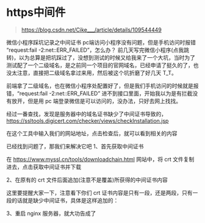 # https中间件

> https://blog.csdn.net/Cike___/article/details/109544449

微信小程序踩坑记录之中间证书
pc端访问小程序没有问题，但是手机访问时报错 “request:fail -2:net::ERR_FAILED”，怎么办？
前几天写完微信小程序(点我跳转)，以为总算是把坑踩过了，没想到测试的时候又给我来了一个大坑，当时为了测试配了一个二级域名，是之前同一个项目的官网域名，已经申请了挺久的了，也没太注意，直接把二级域名拿过来用，然后被这个坑折磨了好几天 T_T。

前端拿了二级域名，也在微信小程序处配置好了，但是我们手机访问的时候就是报错，“request:fail -2:net::ERR_FAILED” 进不到接口里面，开始我以为是有拦截没有放开，但是用 pc 端登录微信是可以访问的，没办法，只好去网上找找。

经过一番查找，发现是服务器中的域名证书缺少了中间证书导致的，
https://ssltools.digicert.com/checker/views/checkInstallation.jsp

在这个工具中输入我们的网站地址，点击检查后，就可以看到相关的内容


已经找到问题了，那我们来解决它吧
1、首先获取中间证书

在 https://www.myssl.cn/tools/downloadchain.html 网站中，将 crt 文件复制进去，点击获取中间证书并下载

2、在原有的 crt 文件后面追加(注意不是覆盖)所获得的中间证书内容

这里要提醒大家一下，注意看下你们 crt 证书内容是只有一段，还是两段，只有一段的话就是缺少中间证书，具体是这样追加的：


3、重启 nginx 服务器，就大功告成了